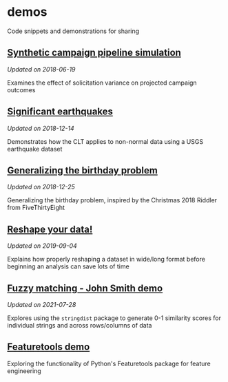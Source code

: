 # demos
Code snippets and demonstrations for sharing

## [Synthetic campaign pipeline simulation](https://phively.github.io/demos/synthetic-campaign-pipeline/Synthetic%20campaign%20pipeline%20simulation.nb.html)

*Updated on 2018-06-19*

Examines the effect of solicitation variance on projected campaign outcomes

## [Significant earthquakes](https://phively.github.io/demos/earthquake-dataset/earthquakes.nb.html)

*Updated on 2018-12-14*

Demonstrates how the CLT applies to non-normal data using a USGS earthquake dataset

## [Generalizing the birthday problem](https://phively.github.io/demos/generalized-birthday-problem/Generalizing%20the%20birthday%20problem.nb.html)

*Updated on 2018-12-25*

Generalizing the birthday problem, inspired by the Christmas 2018 Riddler from FiveThirtyEight

## [Reshape your data!](https://phively.github.io/demos/reshape-your-data/Reshape%20your%20data.nb.html)

*Updated on 2019-09-04*

Explains how properly reshaping a dataset in wide/long format before beginning an analysis can save lots of time

## [Fuzzy matching - John Smith demo](https://phively.github.io/demos/many-john-smiths/Fuzzy%20matching%20-%20John%20Smith%20demo.nb.html)

*Updated on 2021-07-28*

Explores using the `stringdist` package to generate 0-1 similarity scores for individual strings and across rows/columns of data

## [Featuretools demo](https://phively.github.io/demos/featuretools-demo/01%20Getting%20started%20with%20Featuretools.ipynb)

Exploring the functionality of Python's Featuretools package for feature engineering